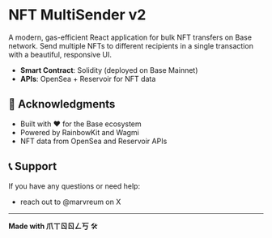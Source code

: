# NFT MultiSender v2 

A modern, gas-efficient React application for bulk NFT transfers on Base network. Send multiple NFTs to different recipients in a single transaction with a beautiful, responsive UI.



- **Smart Contract**: Solidity (deployed on Base Mainnet)
- **APIs**: OpenSea + Reservoir for NFT data


## 🙏 Acknowledgments

- Built with ❤️ for the Base ecosystem
- Powered by RainbowKit and Wagmi
- NFT data from OpenSea and Reservoir APIs

## 📞 Support

If you have any questions or need help:
- reach out to @marvreum on X


---

**Made with 爪ㄒㄖㄖㄥ丂** 🛠️ 
